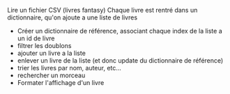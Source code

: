 
Lire un fichier CSV (livres fantasy)
Chaque livre est rentré dans un dictionnaire, qu'on ajoute a une liste de livres

- Créer un dictionnaire de référence, associant chaque index de la liste a un id de livre
- filtrer les doublons
- ajouter un livre a la liste
- enlever un livre de la liste (et donc update du dictionnaire de référence)
- trier les livres par nom, auteur, etc...
- rechercher un morceau
- Formater l'affichage d'un livre